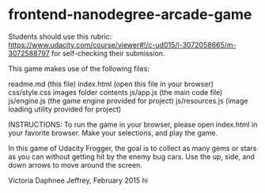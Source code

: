 frontend-nanodegree-arcade-game
===============================

Students should use this rubric: https://www.udacity.com/course/viewer#!/c-ud015/l-3072058665/m-3072588797
for self-checking their submission.

This game makes use of the following files:

readme.md (this file)
index.html (open this file in your browser)
css/style.css 
images folder contents
js/app.js (the main code file)
js/engine.js (the game engine provided for project)
js/resources.js (image loading utility provided for project)


INSTRUCTIONS:
To run the game in your browser, please open index.html in your favorite browser. Make your selections, and play the game.

In this game of Udacity Frogger, the goal is to collect as many gems or stars as you can without getting hit
by the enemy bug cars. Use the up, side, and down arrows to move around the screen.

Victoria Daphnee Jeffrey, February 2015
hi
